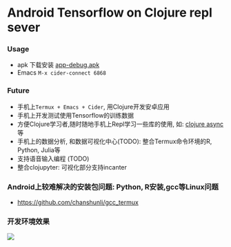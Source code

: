 # Android Tensorflow on Clojure repl sever

### Usage

* apk 下载安装 [app-debug.apk](https://raw.githubusercontent.com/chanshunli/clojure-android-tensorflow-repl-server/master/app-debug.apk)
* Emacs ` M-x cider-connect 6868 `

### Future
* 手机上`Termux + Emacs + Cider`, 用Clojure开发安卓应用
* 手机上开发测试使用Tensorflow的训练数据
* 方便Clojure学习者,随时随地手机上Repl学习一些库的使用, 如: [clojure async](https://github.com/clojure/core.async)等
* 手机上的数据分析, 和数据可视化中心(TODO): 整合Termux命令环境的R, Python, Julia等
* 支持语音输入编程 (TODO)
* 整合clojupyter: 可视化部分支持incanter

### Android上较难解决的安装包问题: Python, R安装,gcc等Linux问题
* https://github.com/chanshunli/gcc_termux

### 开发环境效果

![](https://raw.githubusercontent.com/chanshunli/clojure-android-tensorflow-repl-server/master/demo.jpeg)

